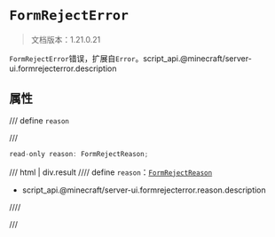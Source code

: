 # `FormRejectError`

> 文档版本：1.21.0.21

`FormRejectError`错误，扩展自`Error`。script_api.@minecraft/server-ui.formrejecterror.description

## 属性

/// define
`reason`


///

```js
read-only reason: FormRejectReason;
```

/// html | div.result
//// define
`reason`：[`FormRejectReason`](./formrejectreason.md)

- script_api.@minecraft/server-ui.formrejecterror.reason.description


////

///

